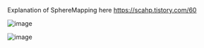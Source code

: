 Explanation of SphereMapping here https://scahp.tistory.com/60

![image](https://user-images.githubusercontent.com/6734453/121396349-3fed7e00-c98e-11eb-9b04-9d13e3bb55c4.png)

![image](https://user-images.githubusercontent.com/6734453/121396313-35cb7f80-c98e-11eb-84e1-6a6f7d6b84b8.png)
